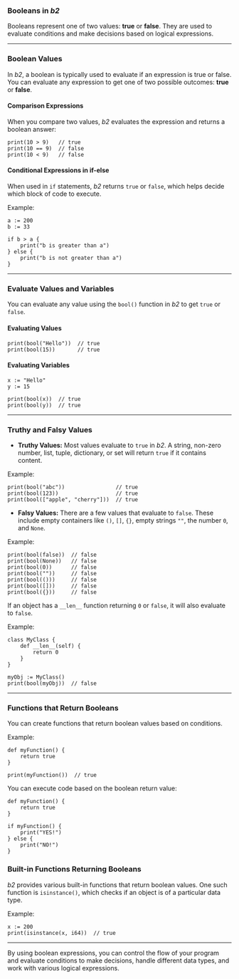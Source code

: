 ### **Booleans in *b2***

Booleans represent one of two values: **true** or **false**. They are used to evaluate conditions and make decisions based on logical expressions.

---

### **Boolean Values**

In *b2*, a boolean is typically used to evaluate if an expression is true or false. You can evaluate any expression to get one of two possible outcomes: **true** or **false**.

#### **Comparison Expressions**

When you compare two values, *b2* evaluates the expression and returns a boolean answer:

```b2
print(10 > 9)   // true
print(10 == 9)  // false
print(10 < 9)   // false
```

#### **Conditional Expressions in if-else**

When used in `if` statements, *b2* returns `true` or `false`, which helps decide which block of code to execute.

Example:

```b2
a := 200
b := 33

if b > a {
    print("b is greater than a")
} else {
    print("b is not greater than a")
}
```

---

### **Evaluate Values and Variables**

You can evaluate any value using the `bool()` function in *b2* to get `true` or `false`.

#### **Evaluating Values**

```b2
print(bool("Hello"))  // true
print(bool(15))       // true
```

#### **Evaluating Variables**

```b2
x := "Hello"
y := 15

print(bool(x))  // true
print(bool(y))  // true
```

---

### **Truthy and Falsy Values**

- **Truthy Values:** Most values evaluate to `true` in *b2*. A string, non-zero number, list, tuple, dictionary, or set will return `true` if it contains content.

Example:

```b2
print(bool("abc"))                // true
print(bool(123))                  // true
print(bool(["apple", "cherry"]))  // true
```

- **Falsy Values:** There are a few values that evaluate to `false`. These include empty containers like `()`, `[]`, `{}`, empty strings `""`, the number `0`, and `None`.

Example:

```b2
print(bool(false))  // false
print(bool(None))   // false
print(bool(0))      // false
print(bool(""))     // false
print(bool(()))     // false
print(bool([]))     // false
print(bool({}))     // false
```

If an object has a `__len__` function returning `0` or `false`, it will also evaluate to `false`.

Example:

```b2
class MyClass {
    def __len__(self) {
        return 0
    }
}

myObj := MyClass()
print(bool(myObj))  // false
```

---

### **Functions that Return Booleans**

You can create functions that return boolean values based on conditions.

Example:

```b2
def myFunction() {
    return true
}

print(myFunction())  // true
```

You can execute code based on the boolean return value:

```b2
def myFunction() {
    return true
}

if myFunction() {
    print("YES!")
} else {
    print("NO!")
}
```

### **Built-in Functions Returning Booleans**

*b2* provides various built-in functions that return boolean values. One such function is `isinstance()`, which checks if an object is of a particular data type.

Example:

```b2
x := 200
print(isinstance(x, i64))  // true
```

---

By using boolean expressions, you can control the flow of your program and evaluate conditions to make decisions, handle different data types, and work with various logical expressions.
